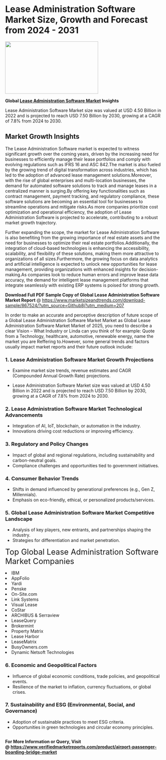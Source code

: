 <H1>Lease Administration Software Market Size, Growth and Forecast from 2024 - 2031</H1><img class="aligncenter size-medium wp-image-584254" src="https://thirdeyenews.in/wp-content/uploads/2024/09/Global-Market-Research-300x168.jpeg" alt="" width="300" height="168" /><p><strong>Global&nbsp;<a href="https://www.marketsizeandtrends.com/download-sample/867524/?utm_source=Github8j?utm_medium=207">Lease Administration Software Market</a> Insights</strong></p><p>Lease Administration Software Market size was valued at USD 4.50 Billion in 2022 and is projected to reach USD 7.50 Billion by 2030, growing at a CAGR of 7.8% from 2024 to 2030.</p><p><h2>Market Growth Insights</h2> <p>The Lease Administration Software market is expected to witness significant growth over the coming years, driven by the increasing need for businesses to efficiently manage their lease portfolios and comply with evolving regulations such as IFRS 16 and ASC 842.The market is also fueled by the growing trend of digital transformation across industries, which has led to the adoption of advanced lease management solutions.Moreover, with the rise of global enterprises and multi-location businesses, the demand for automated software solutions to track and manage leases in a centralized manner is surging.By offering key functionalities such as contract management, payment tracking, and regulatory compliance, these software solutions are becoming an essential tool for businesses to streamline operations and mitigate risks.As more companies prioritize cost optimization and operational efficiency, the adoption of Lease Administration Software is projected to accelerate, contributing to a robust market growth trajectory.</p> <p>Further expanding the scope, the market for Lease Administration Software is also benefiting from the growing importance of real estate assets and the need for businesses to optimize their real estate portfolios.Additionally, the integration of cloud-based technologies is enhancing the accessibility, scalability, and flexibility of these solutions, making them more attractive to organizations of all sizes.Furthermore, the growing focus on data analytics and artificial intelligence is expected to unlock new opportunities for lease management, providing organizations with enhanced insights for decision-making.As companies look to reduce human errors and improve lease data accuracy, the demand for intelligent lease management platforms that integrate seamlessly with existing ERP systems is poised for strong growth.</p> <p><span class=""><strong>Download Full PDF Sample Copy of Global Lease Administration Software Market Report</strong> @ <a href="https://www.marketsizeandtrends.com/download-sample/867524/?utm_source=Github8j?utm_medium=207" target="_blank">https://www.marketsizeandtrends.com/download-sample/867524/?utm_source=Github8j?utm_medium=207</a></span></p><p>In order to make an accurate and perceptive description of future scope of a Global&nbsp;Lease Administration Software Market Market as Global&nbsp;Lease Administration Software Market Market of 2025, you need to describe a clear Vision &ndash; What Industry or Linda can you think of for example: Quote from a Technology, healthcare, automotive, renewable energy, name the market you are Reffering to.However, some general trends and factors usually impact market reports and their future outlook include:</p><h3>1.&nbsp;<strong>Lease Administration Software Market Growth Projections</strong></h3><ul><li>Examine market size trends, revenue estimates and CAGR (Compounded Annual Growth Rate) projections.</li><li><p>Lease Administration Software Market size was valued at USD 4.50 Billion in 2022 and is projected to reach USD 7.50 Billion by 2030, growing at a CAGR of 7.8% from 2024 to 2030.</p></li></ul><h3>2.&nbsp;<strong>Lease Administration Software Market Technological Advancements</strong></h3><ul><li>Integration of AI, IoT, blockchain, or automation in the industry.</li><li>Innovations driving cost reductions or improving efficiency.</li></ul><h3>3.&nbsp;<strong>Regulatory and Policy Changes</strong></h3><ul><li>Impact of global and regional regulations, including sustainability and carbon-neutral goals.</li><li>Compliance challenges and opportunities tied to government initiatives.</li></ul><h3>4.&nbsp;<strong>Consumer Behavior Trends</strong></h3><ul><li>Shifts in demand influenced by generational preferences (e.g., Gen Z, Millennials).</li><li>Emphasis on eco-friendly, ethical, or personalized products/services.</li></ul><h3>5.&nbsp;<strong>Global Lease Administration Software Market Competitive Landscape</strong></h3><ul><li>Analysis of key players, new entrants, and partnerships shaping the industry.</li><li>Strategies for differentiation and market penetration.</li></ul><p data-pm-slice="1 1 []"><span style="color: inherit; font-family: inherit; font-size: 25px;">Top Global Lease Administration Software Market Companies</span></p><div class="" data-test-id=""><p><li>IBM</li><li> AppFolio</li><li> Yardi</li><li> Penske</li><li> On-Site.com</li><li> Link Systems</li><li> Visual Lease</li><li> CoStar</li><li> ARCHIBUS & Serraview</li><li> LeaseQuery</li><li> Brokermint</li><li> Property Matrix</li><li> Lease Harbor</li><li> LeaseMatrix</li><li> BusyOwners.com</li><li> Dynamic Netsoft Technologies</li></p></div><h3>6.&nbsp;<strong>Economic and Geopolitical Factors</strong></h3><ul><li>Influence of global economic conditions, trade policies, and geopolitical events.</li><li>Resilience of the market to inflation, currency fluctuations, or global crises.</li></ul><h3>7.&nbsp;<strong>Sustainability and ESG (Environmental, Social, and Governance)</strong></h3><ul><li>Adoption of sustainable practices to meet ESG criteria.</li><li>Opportunities in green technologies and circular economy principles.</li></ul><h2><strong style="font-size: 14px;">For More Information or Query, Visit @&nbsp;</strong><a style="background-color: #ffffff; font-size: 14px;" href="https://www.marketsizeandtrends.com/report/lease-administration-software-market/" target="_blank">https://www.verifiedmarketreports.com/product/airport-passenger-boarding-bridge-market</a></h2>